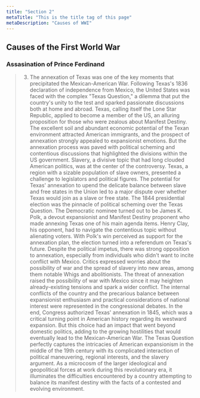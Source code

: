 ```yaml
---
title: "Section 2"
metaTitle: "This is the title tag of this page"
metaDescription: "Causes of WWI"
---
```

## Causes of the First World War
### Assasination of Prince Ferdinand
> 3)  The annexation of Texas was one of the key moments that precipitated the Mexican-American War. Following Texas's 1836 declaration of independence from Mexico, the United States was faced with the complex "Texas Question," a dilemma that put the country's unity to the test and sparked passionate discussions both at home and abroad.
Texas, calling itself the Lone Star Republic, applied to become a member of the US, an alluring proposition for those who were zealous about Manifest Destiny. The excellent soil and abundant economic potential of the Texan environment attracted American immigrants, and the prospect of annexation strongly appealed to expansionist emotions. 
But the annexation process was paved with political scheming and contentious discussions that highlighted the divisions within the US government.
Slavery, a divisive topic that had long clouded American politics, was at the center of the controversy. Texas, a region with a sizable population of slave owners, presented a challenge to legislators and political figures. The potential for Texas' annexation to upend the delicate balance between slave and free states in the Union led to a major dispute over whether Texas would join as a slave or free state.
The 1844 presidential election was the pinnacle of political scheming over the Texas Question. The Democratic nominee turned out to be James K. Polk, a devout expansionist and Manifest Destiny proponent who made annexing Texas one of his main agenda items. Henry Clay, his opponent, had to navigate the contentious topic without alienating voters. With Polk's win perceived as support for the annexation plan, the election turned into a referendum on Texas's future.
Despite the political impetus, there was strong opposition to annexation, especially from individuals who didn't want to incite conflict with Mexico. Critics expressed worries about the possibility of war and the spread of slavery into new areas, among them notable Whigs and abolitionists. The threat of annexation raised the possibility of war with Mexico since it may heighten already-existing tensions and spark a wider conflict.
The internal conflicts of the country and the precarious balance between expansionist enthusiasm and practical considerations of national interest were represented in the congressional debates. In the end, Congress authorized Texas' annexation in 1845, which was a critical turning point in American history regarding its westward expansion. But this choice had an impact that went beyond domestic politics, adding to the growing hostilities that would eventually lead to the Mexican-American War.
The Texas Question perfectly captures the intricacies of American expansionism in the middle of the 19th century with its complicated interaction of political maneuvering, regional interests, and the slavery argument. As a microcosm of the larger ideological and geopolitical forces at work during this revolutionary era, it illuminates the difficulties encountered by a country attempting to balance its manifest destiny with the facts of a contested and evolving environment.
